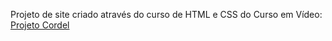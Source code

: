 Projeto de site criado através do curso de HTML e CSS do Curso em Vídeo: [Projeto Cordel](https://sofiavitoriaa.github.io/projeto-cordel/)
